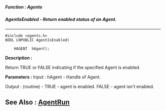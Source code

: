 ##### Function : Agents
##### AgentIsEnabled - Return enabled status of an Agent.
---
```
#include <agents.h>
BOOL LNPUBLIC AgentIsEnabled(

	HAGENT  hAgent);
```
**Description :**

Return TRUE or FALSE indicating if the specified Agent is enabled.

**Parameters :**
Input :
hAgent  -  Handle of Agent.

Output :
(routine)  -  TRUE - agent is enabled.  FALSE - agent isn't enabled.



**See Also :**
[AgentRun](/domino-c-api-docs/reference/Func/AgentRun)
---

